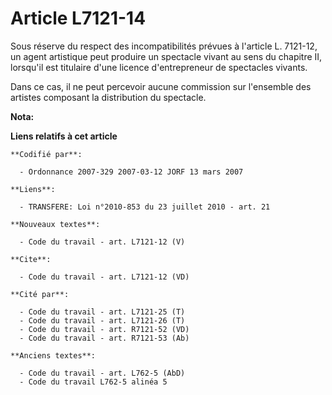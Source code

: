 # Article L7121-14

Sous réserve du respect des incompatibilités prévues à l'article L. 7121-12, un agent artistique peut produire un spectacle
vivant au sens du chapitre II, lorsqu'il est titulaire d'une licence d'entrepreneur de spectacles vivants.

Dans ce cas, il ne peut percevoir aucune commission sur l'ensemble des artistes composant la distribution du spectacle.

**Nota:**



**Liens relatifs à cet article**

	**Codifié par**:

	  - Ordonnance 2007-329 2007-03-12 JORF 13 mars 2007

	**Liens**:

	  - TRANSFERE: Loi n°2010-853 du 23 juillet 2010 - art. 21

	**Nouveaux textes**:

	  - Code du travail - art. L7121-12 (V)

	**Cite**:

	  - Code du travail - art. L7121-12 (VD)

	**Cité par**:

	  - Code du travail - art. L7121-25 (T)
	  - Code du travail - art. L7121-26 (T)
	  - Code du travail - art. R7121-52 (VD)
	  - Code du travail - art. R7121-53 (Ab)

	**Anciens textes**:

	  - Code du travail - art. L762-5 (AbD)
	  - Code du travail L762-5 alinéa 5
